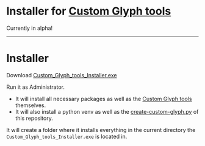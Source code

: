 # Installer for [Custom Glyph tools](https://github.com/SebiAi/custom-nothing-glyph-tools)

Currently in alpha!

***

# Installer

Download [Custom_Glyph_tools_Installer.exe](https://github.com/Snupai/create-custom-glyphs-help-tools/releases/latest/download/Custom_Glyph_tools_Installer.exe)

Run it as Administrator.

* It will install all necessary packages as well as the [Custom Glyph tools](https://github.com/SebiAi/custom-nothing-glyph-tools) themselves.
* It will also install a python venv as well as the [create-custom-glyph.py](https://github.com/Snupai/create-custom-glyphs-help-tools/raw/master/create-custom-glyph.py) of this repository.

It will create a folder where it installs everything in the current directory the `Custom_Glyph_tools_Installer.exe` is located in.
